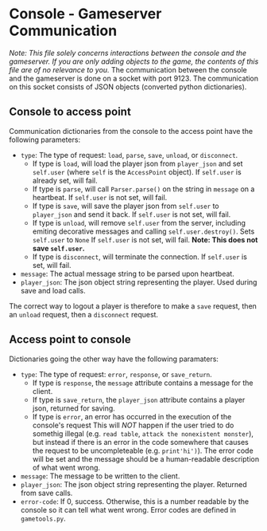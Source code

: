 # Console - Gameserver Communication
_Note: This file solely concerns interactions between the console and the gameserver. If you are only adding objects to the game, the contents of this file are of no relevance to you._
The communication between the console and the gameserver is done on a socket with port 9123. The communication on this socket consists of JSON objects (converted python dictionaries). 
## Console to access point
Communication dictionaries from the console to the access point have the following parameters:
- `type`: The type of request: `load`, `parse`, `save`, `unload`, or `disconnect`.
  - If type is `load`, will load the player json from `player_json` and set `self.user` (where `self` is the `AccessPoint` object). If `self.user` is already set, will fail.
  - If type is `parse`, will call `Parser.parse()` on the string in `message` on a heartbeat. If `self.user` is not set, will fail.
  - If type is `save`, will save the player json from `self.user` to `player_json` and send it back. If `self.user` is not set, will fail.
  - If type is `unload`, will remove `self.user` from the server, including emiting decorative messages and calling `self.user.destroy()`. Sets `self.user` to `None` If `self.user` is not set, will fail. **Note: This does not save `self.user`.**
  - If type is `disconnect`, will terminate the connection. If `self.user` is set, will fail.
- `message`: The actual message string to be parsed upon heartbeat.
- `player_json`: The json object string representing the player. Used during save and load calls.

The correct way to logout a player is therefore to make a `save` request, then an `unload` request, then a `disconnect` request.

## Access point to console
Dictionaries going the other way have the following paramaters:
- `type`: The type of request: `error`, `response`, or `save_return`.
  - If type is `response`, the `message` attribute contains a message for the client.
  - If type is `save_return`, the `player_json` attribute contains a player json, returned for saving.
  - If type is `error`, an error has occurred in the execution of the console's request This will *NOT* happen if the user tried to do somethig illegal (e.g. `read table`, `attack the nonexistent monster`), but instead if there is an error in the code somewhere that causes the request to be uncompleteable (e.g. `print'hi')`). The error code will be set and the message should be a human-readable description of what went wrong.
- `message`: The message to be written to the client.
- `player_json`: The json object string representing the player. Returned from save calls.
- `error-code`: If 0, success. Otherwise, this is a number readable by the console so it can tell what went wrong. Error codes are defined in `gametools.py`.